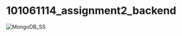# 101061114_assignment2_backend
![MongoDB_SS](https://user-images.githubusercontent.com/71353542/144766459-9e137a2b-6210-4270-b40f-fd33f411e54b.JPG)
